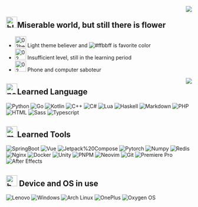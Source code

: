 <img align="right" src="https://github-readme-stats.vercel.app/api/top-langs/?username=Chilly-Blaze&layout=compact"/>

## <img alt="blob hearts hangouts blob" title="blob hearts hangouts blob" src="https://emojis.slackmojis.com/emojis/images/1643514442/4239/blob-hearts.gif?1643514442" width="30">Miserable world, but still there is flower

- <img alt="02heart random" title="02heart random" src="https://emojis.slackmojis.com/emojis/images/1643514787/7974/02heart.png?1643514787" width="30"> Light theme believer and ![#ffbbff](https://img.shields.io/badge/-%23ffbbff-ffbbff?style=flat-square) is favorite color
- <img alt="02 bored random" title="02 bored random" src="https://emojis.slackmojis.com/emojis/images/1643515868/18838/02_bored.png?1643515868" width="30"> Insufficient level, still in the learning period
- <img alt="02 cheer random" title="02 cheer random" src="https://emojis.slackmojis.com/emojis/images/1643515866/18823/02_cheer.gif?1643515866" width="30"> Phone and computer saboteur

<img align="right" src="https://github-readme-stats.vercel.app/api?username=Chilly-Blaze&show_icons=true&theme=buefy&hide=prs&layout=compact&hide_title=true"/>

## <img alt="party blob hangouts blob" title="party blob hangouts blob" src="https://emojis.slackmojis.com/emojis/images/1643514525/5197/party_blob.gif?1643514525" width="30">Learned Language
<p>
  <img alt="Python" src="https://img.shields.io/badge/-Python-3776AB?style=flat-square&logo=python&logoColor=white" />
  <img alt="Go" src="https://img.shields.io/badge/-Go-00ADD8?style=flat-square&logo=go&logoColor=white" /> 
  <img alt="Kotlin" src="https://img.shields.io/badge/-Kotlin-7F52FF?style=flat-square&logo=kotlin&logoColor=white" />
  <img alt="C++" src="https://img.shields.io/badge/-C++-1a73e8?style=flat-square&logo=C%2B%2B&logoColor=white" />
  <img alt="C#" src="https://img.shields.io/badge/-C%23-1a73e8?style=flat-square&logo=csharp&logoColor=white" />
  <img alt="Lua" src="https://img.shields.io/badge/-Lua-2C2D72?style=flat-square&logo=lua&logoColor=white" />
  <img alt="Haskell" src="https://img.shields.io/badge/-Haskell-5D4F85?style=flat-square&logo=Haskell&logoColor=white" />
  <img alt="Markdown" src="https://img.shields.io/badge/-Markdown-000000?style=flat-square&logo=markdown&logoColor=white" />
  <img alt="PHP" src="https://img.shields.io/badge/-PHP-777BB4?style=flat-square&logo=PHP&logoColor=white" />
  <img alt="HTML" src="https://img.shields.io/badge/-HTML-E34F26?style=flat-square&logo=HTML5&logoColor=white" />
  <img alt="Sass" src="https://img.shields.io/badge/-Sass-CC6699?style=flat-square&logo=sass&logoColor=white" />
  <img alt="Typescript" src="https://img.shields.io/badge/-Typescript-3178C6?style=flat-square&logo=typescript&logoColor=white" />
</p>

## <img alt="meow party blob cats" title="meow party blob cats" src="https://emojis.slackmojis.com/emojis/images/1643514596/5999/meow_party.gif?1643514596" width="30">Learned Tools
<p>
  <img alt="SpringBoot" src="https://img.shields.io/badge/-SpringBoot-6DB33F?style=flat-square&logo=SpringBoot&logoColor=white" />
  <img alt="Vue" src="https://img.shields.io/badge/-Vue-4FC08D?style=flat-square&logo=Vue.js&logoColor=white" /> 
  <img alt="Jetpack%20Compose" src="https://img.shields.io/badge/-Jetpack%20Compose-6DB33F?style=flat-square&logo=jetpackcompose&logoColor=white" />
  <img alt="Pytorch" src="https://img.shields.io/badge/-Pytorch-EE4C2C?style=flat-square&logo=Pytorch&logoColor=white" />
  <img alt="Numpy" src="https://img.shields.io/badge/-Numpy-013243?style=flat-square&logo=Numpy&logoColor=white" />
  <img alt="Redis" src="https://img.shields.io/badge/-Redis-DC382D?style=flat-square&logo=Redis&logoColor=white" />
  <img alt="Nginx" src="https://img.shields.io/badge/-Nginx-009639?style=flat-square&logo=Nginx&logoColor=white" />
  <img alt="Docker" src="https://img.shields.io/badge/-Docker-2496ED?style=flat-square&logo=Docker&logoColor=white" />
  <img alt="Unity" src="https://img.shields.io/badge/-Unity-000000?style=flat-square&logo=Unity&logoColor=white" />
  <img alt="PNPM" src="https://img.shields.io/badge/-PNPM-F69220?style=flat-square&logo=PNPM&logoColor=white" />
  <img alt="Neovim" src="https://img.shields.io/badge/-Neovim-57A143?style=flat-square&logo=Neovim&logoColor=white" />
  <img alt="Git" src="https://img.shields.io/badge/-Git-F05032?style=flat-square&logo=Git&logoColor=white" />
  <img alt="Premiere Pro" src="https://img.shields.io/badge/-Premiere Pro-9999FF?style=flat-square&logo=Adobe Premiere Pro&logoColor=white" />
  <img alt="After Effects" src="https://img.shields.io/badge/-After Effects-89BD9E?style=flat-square&logo=Adobe After Effects&logoColor=white" />
</p>

## <img alt="bongo blob hangouts blob" title="bongo blob hangouts blob" src="https://emojis.slackmojis.com/emojis/images/1643514591/5948/bongo_blob.gif?1643514591" width="30"> Device and OS in use
<p>
  <img alt="Lenovo" src="https://img.shields.io/badge/-Lenovo-E2231A?style=flat-square&logo=Lenovo&logoColor=white" />
  <img alt="Windows" src="https://img.shields.io/badge/-Windows-0078D6?style=flat-square&logo=Windows&logoColor=white" />
  <img alt="Arch Linux" src="https://img.shields.io/badge/-Arch Linux-1793D1?style=flat-square&logo=ArchLinux&logoColor=white" />
  <img alt="OnePlus" src="https://img.shields.io/badge/-OnePlus-F5010C?style=flat-square&logo=OnePlus&logoColor=white" />
  <img alt="Oxygen OS" src="https://img.shields.io/badge/-Oxygen OS-3A209E?style=flat-square&logo=Oxygen&logoColor=white" />
</p>
